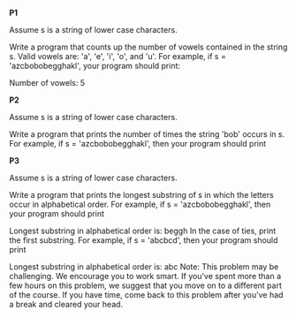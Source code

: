 **P1**

Assume s is a string of lower case characters.

Write a program that counts up the number of vowels contained in the string s. Valid vowels are: 'a', 'e', 'i', 'o', and 'u'. For example, if s = 'azcbobobegghakl', your program should print:

Number of vowels: 5

**P2**

Assume s is a string of lower case characters.

Write a program that prints the number of times the string 'bob' occurs in s. For example, if s = 'azcbobobegghakl', then your program should print

**P3**

Assume s is a string of lower case characters.

Write a program that prints the longest substring of s in which the letters occur in alphabetical order. For example, if s = 'azcbobobegghakl', then your program should print

Longest substring in alphabetical order is: beggh
In the case of ties, print the first substring. For example, if s = 'abcbcd', then your program should print

Longest substring in alphabetical order is: abc
Note: This problem may be challenging. We encourage you to work smart. If you've spent more than a few hours on this problem, we suggest that you move on to a different part of the course. If you have time, come back to this problem after you've had a break and cleared your head.

